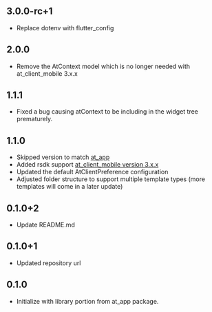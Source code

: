 ## 3.0.0-rc+1

- Replace dotenv with flutter_config

## 2.0.0

- Remove the AtContext model which is no longer needed with at_client_mobile 3.x.x

## 1.1.1

- Fixed a bug causing atContext to be including in the widget tree prematurely.

## 1.1.0

- Skipped version to match [at_app](https://pub.dev/packages/at_app)
- Added rsdk support [at_client_mobile version 3.x.x](https://pub.dev/packages/at_client_mobile)
- Updated the default AtClientPreference configuration
- Adjusted folder structure to support multiple template types (more templates will come in a later update)

## 0.1.0+2

- Update README.md

## 0.1.0+1

- Updated repository url

## 0.1.0

- Initialize with library portion from at_app package.
